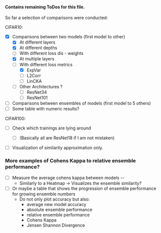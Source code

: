 #### Contains remaining ToDos for this file.

So far a selection of comparisons were conducted:

CIFAR10:
- [x] Comparisons between two models (first model to other)
    - [x] At different layers 
    - [x] At different depths 
    - [ ] With different loss dis - weights
    - [x] At multiple layers
    - [ ] With different loss metrics 
      - [x] ExpVar
      - [ ] L2Corr
      - [ ] LinCKA
    - [ ] Other Architectures ? 
        - [ ] ResNet34
        - [ ] ResNet101
- [ ] Comparisons between ensembles of models (first model to 5 others)
- [ ] Some table with numeric results?

CIFAR100:
- [ ] Check which trainings are lying around
  - [ ] (Basically all are ResNet18 if I am not mistaken)


- [ ] Visualization of similarity approximation only.

### More examples of Cohens Kappa to relative ensemble performance?
- [ ] Measure the average cohens kappa between models -- 
  - Similarly to a Heatmap -> Visualizes the ensemble similarity?
- [ ] Or maybe a table that shows the progression of ensemble performance for growing ensemble numbers
    - Do not only plot accuracy but also:
      - average new model accuracy
      - absolute ensemble performance
      - relative ensemble performance 
      - Cohens Kappa
      - Jensen Shannon Divergence
  
